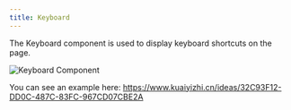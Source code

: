 ```yaml
---
title: Keyboard
---
```


The Keyboard component is used to display keyboard shortcuts on the page.

![Keyboard Component](/images/juiceEditor/component-kbd.png)

You can see an example here: https://www.kuaiyizhi.cn/ideas/32C93F12-DD0C-487C-83FC-967CD07CBE2A

